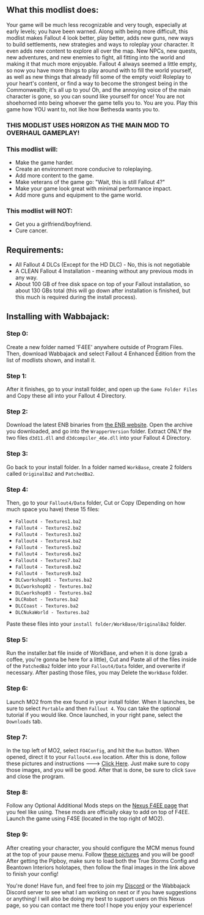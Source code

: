 ## What this modlist does:

Your game will be much less recognizable and very tough, especially at early levels; you have been warned. Along with being more difficult, this modlist makes Fallout 4 look better, play better, adds new guns, new ways to build settlements, new strategies and ways to roleplay your character. It even adds new content to explore all over the map. New NPCs, new quests, new adventures, and new enemies to fight, all fitting into the world and making it that much more enjoyable. Fallout 4 always seemed a little empty, so now you have more things to play around with to fill the world yourself, as well as new things that already fill some of the empty void! Roleplay to your heart's content, or find a way to become the strongest being in the Commonwealth; it's all up to you! Oh, and the annoying voice of the main character is gone, so you can sound like yourself for once! You are not shoehorned into being whoever the game tells you to. You are you. Play this game how YOU want to, not like how Bethesda wants you to.

### THIS MODLIST USES HORIZON AS THE MAIN MOD TO OVERHAUL GAMEPLAY!

### This modlist will:

* Make the game harder.
* Create an environment more conducive to roleplaying.
* Add more content to the game.
* Make veterans of the game go: "Wait, this is still Fallout 4?"
* Make your game look great with minimal performance impact.
* Add more guns and equipment to the game world.

### This modlist will NOT:

* Get you a girlfriend/boyfriend.
* Cure cancer.

## Requirements:

* All Fallout 4 DLCs (Except for the HD DLC) - No, this is not negotiable
* A CLEAN Fallout 4 Installation - meaning without any previous mods in any way.
* About 100 GB of free disk space on top of your Fallout installation, so about 130 GBs total (this will go down after installation is finished, but this much is required during the install process).

## Installing with Wabbajack:

### Step 0:

Create a new folder named 'F4EE' anywhere outside of Program Files. Then, download Wabbajack and select Fallout 4 Enhanced Edition from the list of modlists shown, and install it.

### Step 1:

After it finishes, go to your install folder, and open up the `Game Folder Files` and Copy these all into your Fallout 4 Directory.

### Step 2:

Download the latest ENB binaries from [the ENB website](http://enbdev.com/download_mod_fallout4.htm). Open the archive you downloaded, and go into the `WrapperVersion` folder. Extract ONLY the two files `d3d11.dll` and `d3dcompiler_46e.dll` into your Fallout 4 Directory.

### Step 3:

Go back to your install folder. In a folder named `WorkBase`, create 2 folders called `OriginalBa2` and `PatchedBa2`.

### Step 4:

Then, go to your `Fallout4/Data` folder, Cut or Copy (Depending on how much space you have) these 15 files:  

* `Fallout4 - Textures1.ba2`
* `Fallout4 - Textures2.ba2`
* `Fallout4 - Textures3.ba2`
* `Fallout4 - Textures4.ba2`
* `Fallout4 - Textures5.ba2`
* `Fallout4 - Textures6.ba2`
* `Fallout4 - Textures7.ba2`
* `Fallout4 - Textures8.ba2`
* `Fallout4 - Textures9.ba2`
* `DLCworkshop01 - Textures.ba2`
* `DLCworkshop02 - Textures.ba2`
* `DLCworkshop03 - Textures.ba2`
* `DLCRobot - Textures.ba2`
* `DLCCoast - Textures.ba2`
* `DLCNukaWorld - Textures.ba2`

Paste these files into your `install folder/WorkBase/OriginalBa2` folder.

### Step 5:

Run the installer.bat file inside of WorkBase, and when it is done (grab a coffee, you're gonna be here for a little), Cut and Paste all of the files inside of the `PatchedBa2` folder into your `Fallout4/Data` folder, and overwrite if necessary. After pasting those files, you may Delete the `WorkBase` folder.

### Step 6:

Launch MO2 from the exe found in your install folder. When it launches, be sure to select `Portable` and then `Fallout 4`. You can take the optional tutorial if you would like. Once launched, in your right pane, select the `Downloads` tab.

### Step 7:

In the top left of MO2, select `FO4Config`, and hit the `Run` button. When opened, direct it to your `Fallout4.exe` location. After this is done, follow these pictures and instructions --->  [Click Here](https://imgur.com/a/0On3H1o). Just make sure to copy those images, and you will be good. After that is done, be sure to click `Save` and close the program.

### Step 8:

Follow any Optional Additional Mods steps on the [Nexus F4EE page](https://www.nexusmods.com/fallout4/mods/39996) that you feel like using. These mods are officially okay to add on top of F4EE. Launch the game using F4SE (located in the top right of MO2).

### Step 9:

After creating your character, you should configure the MCM menus found at the top of your pause menu. Follow [these pictures](https://imgur.com/a/sTVhaFd) and you will be good! After getting the Pipboy, make sure to load both the True Storms Config and Beantown Interiors holotapes, then follow the final images in the link above to finish your config!

You're done! Have fun, and feel free to join my [Discord](https://discord.gg/g4r3pcP) or the Wabbajack Discord server to see what I am working on next or if you have suggestions or anything! I will also be doing my best to support users on this Nexus page, so you can contact me there too! I hope you enjoy your experience!
